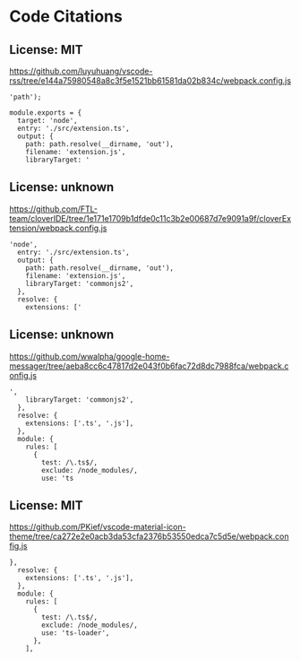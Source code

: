 # Code Citations

## License: MIT
https://github.com/luyuhuang/vscode-rss/tree/e144a75980548a8c3f5e1521bb61581da02b834c/webpack.config.js

```
'path');

module.exports = {
  target: 'node',
  entry: './src/extension.ts',
  output: {
    path: path.resolve(__dirname, 'out'),
    filename: 'extension.js',
    libraryTarget: '
```


## License: unknown
https://github.com/FTL-team/cloverIDE/tree/1e171e1709b1dfde0c11c3b2e00687d7e9091a9f/cloverExtension/webpack.config.js

```
'node',
  entry: './src/extension.ts',
  output: {
    path: path.resolve(__dirname, 'out'),
    filename: 'extension.js',
    libraryTarget: 'commonjs2',
  },
  resolve: {
    extensions: ['
```


## License: unknown
https://github.com/wwalpha/google-home-messager/tree/aeba8cc6c47817d2e043f0b6fac72d8dc7988fca/webpack.config.js

```
',
    libraryTarget: 'commonjs2',
  },
  resolve: {
    extensions: ['.ts', '.js'],
  },
  module: {
    rules: [
      {
        test: /\.ts$/,
        exclude: /node_modules/,
        use: 'ts
```


## License: MIT
https://github.com/PKief/vscode-material-icon-theme/tree/ca272e2e0acb3da53cfa2376b53550edca7c5d5e/webpack.config.js

```
},
  resolve: {
    extensions: ['.ts', '.js'],
  },
  module: {
    rules: [
      {
        test: /\.ts$/,
        exclude: /node_modules/,
        use: 'ts-loader',
      },
    ],
```

